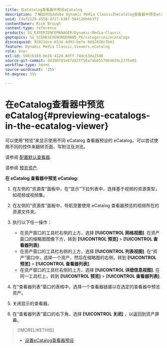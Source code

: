 ```yaml
---
title: 在eCatalog查看器中预览eCatalog
description: 了解如何在Adobe Dynamic Media Classic的eCatalog查看器中预览eCatalog。
uuid: fdaf2129-e558-4f27-b30f-564126b6b3f2
contentOwner: Rick Brough
content-type: reference
products: SG_EXPERIENCEMANAGER/Dynamic-Media-Classic
geptopics: SG_SCENESEVENONDEMAND_PK/categories/ecatalogs
discoiquuid: 92022dce-6534-4d93-befe-9dd2818c7b41
feature: Dynamic Media Classic,Viewers,eCatalog
role: User
exl-id: 580cb169-0e26-412d-8dff-74dc63da25d8
source-git-commit: d43b0791e67d43ff56a7ab85570b9639c2375e05
workflow-type: tm+mt
source-wordcount: '255'
ht-degree: 35%

---
```


# 在eCatalog查看器中预览eCatalog{#previewing-ecatalogs-in-the-ecatalog-viewer}

可以使用“预览”来显示使用不同 eCatalog 查看器预设的 eCatalog。可以尝试使用不同的控件来翻转页面、写附注及浏览。

请参阅 [配置默认查看器](application-setup.md#configuring_default_viewers).

请参阅 [预览资产](previewing-asset.md#previewing_an_asset).

**在 eCatalog 查看器中预览 eCatalog:**

1. 在左侧的“资源库”面板中，在“显示”下拉列表中，选择基于视频的资源类型，如视频或视频集。
1. 在左侧的“资源库”面板中，导航至要使用 eCatalog 查看器预览的视频所在的资源文件夹。
1. 执行以下任一操作：

   * 在资产窗口的工具栏右侧的上方，选择 **[!UICONTROL 网格视图]**. 在资产窗口的缩略图图像下方，转到 **[!UICONTROL 预览]** > **[!UICONTROL 查看器列表]**.
   * 在资产窗口的工具栏右侧的上方，选择 **[!UICONTROL 列表视图]**. 在“资产”窗口中，选择一个资产，然后在缩略图的右侧，转到 **[!UICONTROL 预览]** > **[!UICONTROL 查看器列表]**.
   * 在资产窗口的工具栏右侧的上方，选择 **[!UICONTROL 详细信息视图]**. 在同一工具栏上，转到 **[!UICONTROL 预览]** > **[!UICONTROL 查看器列表]**.

1. 在“查看器列表”窗口的表格中，选择一个查看器链接以在选定的查看器中预览资产。
1. 关闭显示的查看器。
1. 在“查看器列表”窗口的右下角，选择 **[!UICONTROL 关闭]** ，以返回到资产屏幕。

>[!MORELIKETHIS]
>
>* [设置eCatalog查看器预设](setting-ecatalog-viewer-presets.md#setting_up_ecatalog_viewer_presets)

